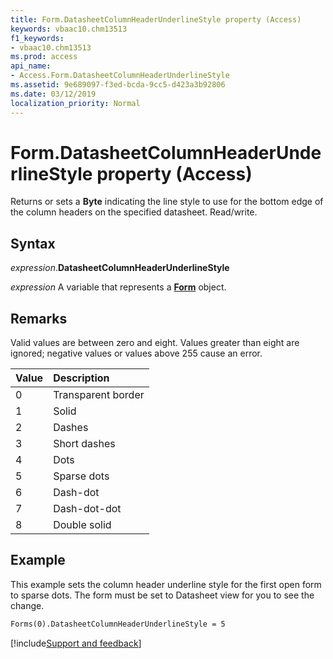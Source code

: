 ```yaml
---
title: Form.DatasheetColumnHeaderUnderlineStyle property (Access)
keywords: vbaac10.chm13513
f1_keywords:
- vbaac10.chm13513
ms.prod: access
api_name:
- Access.Form.DatasheetColumnHeaderUnderlineStyle
ms.assetid: 9e689097-f3ed-bcda-9cc5-d423a3b92806
ms.date: 03/12/2019
localization_priority: Normal
---
```



# Form.DatasheetColumnHeaderUnderlineStyle property (Access)

Returns or sets a **Byte** indicating the line style to use for the bottom edge of the column headers on the specified datasheet. Read/write.


## Syntax

_expression_.**DatasheetColumnHeaderUnderlineStyle**

_expression_ A variable that represents a **[Form](Access.Form.md)** object.


## Remarks

Valid values are between zero and eight. Values greater than eight are ignored; negative values or values above 255 cause an error.

|Value|Description|
|:-----|:-----|
|0|Transparent border|
|1|Solid|
|2|Dashes|
|3|Short dashes|
|4|Dots|
|5|Sparse dots|
|6|Dash-dot|
|7|Dash-dot-dot|
|8|Double solid|

## Example

This example sets the column header underline style for the first open form to sparse dots. The form must be set to Datasheet view for you to see the change.

```vb
Forms(0).DatasheetColumnHeaderUnderlineStyle = 5 

```




[!include[Support and feedback](~/includes/feedback-boilerplate.md)]